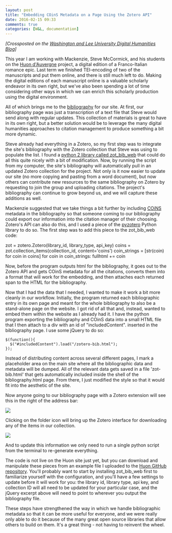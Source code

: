 ```yaml
---
layout: post
title: "Embedding COinS Metadata on a Page Using the Zotero API"
date: 2016-02-15 09:33
comments: true
categories: [W&L, documentation]
---
```


*[Crossposted on the [Washington and Lee University Digital Humanities Blog](http://digitalhumanities.wlu.edu/blog/2016/02/15/embedding-coins-data-on-a-page-using-the-zotero-api/)]*

This year I am working with Mackenzie, Steve McCormick, and his students on the [Huon d'Auvergne](http://www.huondauvergne.org/) project, a digital edition of a Franco-Italian romance epic. Last term we finished TEI-encoding of two of the manuscripts and put them online, and there is still much left to do. Making the digital editions of each manuscript online is a valuable scholarly endeavor in its own right, but we've also been spending a lot of time considering other ways in which we can enrich this scholarly production using the digital environment.

All of which brings me to the [bibliography](http://www.huondauvergne.org/bibliography.html) for our site. At first, our bibliography page was just a transcription of a text file that Steve would send along with regular updates. This collection of materials is great to have in its own right, but a better solution would be to leverage the many digital humanities approaches to citation management to produce something a bit more dynamic.

Steve already had everything in a Zotero, so my first step was to integrate the site's bibliography with the Zotero collection that Steve was using to populate the list. I found a [python 2 library called zot_bib_web](https://github.com/davidswelt/zot_bib_web) that could do all this quite nicely with a bit of modification. Now, by running the script from my computer, the site's bibliography will automatically pull in an updated Zotero collection for the project. Not only is it now easier to update our site (no more copying and pasting from a word document), but now others can contribute new resources to the same bibliography on Zotero by requesting to join the group and uploading citations. The project's bibliography can continue to grow beyond us, and we will capture these additions as well.

Mackenzie suggested that we take things a bit further by including [COiNS](https://en.wikipedia.org/wiki/COinS) metadata in the bibliography so that someone coming to our bibliography could export our information into the citation manager of their choosing. Zotero's API can also do this, and I used a piece of the [pyzotero](https://github.com/urschrei/pyzotero) Python library to do so. The first step was to add this piece to the zot_bib_web code:

  zot = zotero.Zotero(library_id, library_type, api_key)
  coins = zot.collection_items(collection_id, content='coins')
  coin_strings = [str(coin) for coin in coins]
  for coin in coin_strings:
    fullhtml += coin

Now, before the program outputs html for the bibliography, it goes out to the Zotero API and gets COinS metadata for all the citations, converts them into a format that will work for the embedding, and then attaches each returned span to the HTML for the bibliography.

Now that I had the data that I needed, I wanted to make it work a bit more cleanly in our workflow. Initially, the program returned each bibliographic entry in its own page and meant for the whole bibliography to also be a stand-alone page on the website. I got rid of all that and, instead, wanted to embed them within the website as I already had it. I have the python program exporting the bibliography and COinS data into a small HTML file that I then attach to a div with an id of "includedContent". inserted in the bibliography page. I use some jQuery to do so:

    $(function(){
      $("#includedContent").load("/zotero-bib.html");
    });


Instead of distributing content across several different pages, I mark a placeholder area on the main site where all the bibliographic data and metadata will be dumped. All of the relevant data gets saved in a file 'zot-bib.html' that gets automatically included inside the shell of the bibliography.html page. From there, I just modified the style so that it would fit into the aesthetic of the site.

Now anyone going to our bibliography page with a Zotero extension will see this in the right of the address bar:

<img src="{{ root_url }}/images/zotero-extension.jpg">

Clicking on the folder icon will bring up the Zotero interface for downloading any of the items in our collection.

<img src="{{ root_url }}/images/zotero-download.jpg">

And to update this information we only need to run a single python script from the terminal to re-generate everything.

The code is not live on the Huon site just yet, but you can download and manipulate these pieces from an example file I uploaded to the [Huon GitHub repository](https://github.com/wludh/huondauvergne/blob/zotero/zot_bib_web/zot_example.py). You'll probably want to start by installing zot_bib_web first to familiarize yourself with the configuration, and you'll have a few settings to update before it will work for you: the library id, library type, api key, and collection ID will all need to be updated for your particular case, and the jQuery excerpt above will need to point to wherever you output the bibliography file.

These steps have strengthened the way in which we handle bibliographic metadata so that it can be more useful for everyone, and we were really only able to do it because of the many great open source libraries that allow others to build on them. It's a great thing - not having to reinvent the wheel.
